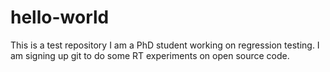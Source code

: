 # hello-world
This is a test repository
I am a PhD student working on regression testing.
I am signing up git to do some RT experiments on open source code.
